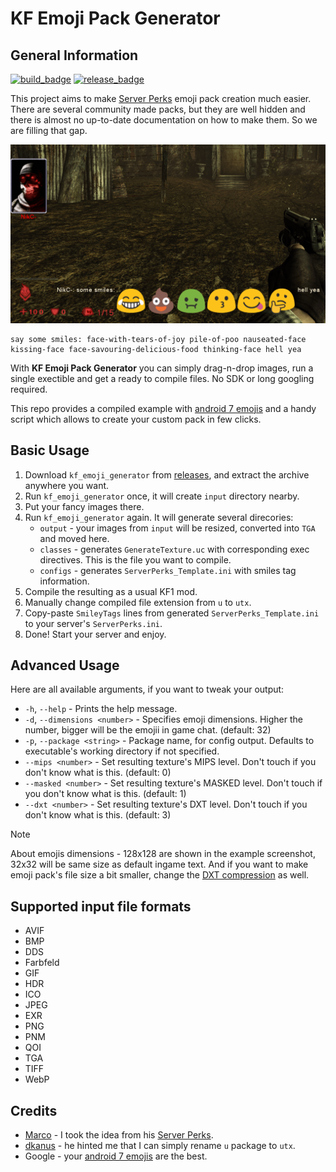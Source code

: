 # KF Emoji Pack Generator

## General Information

[DXT compression]: https://beyondunrealwiki.github.io/pages/dxt.html
[dkanus]: https://github.com/dkanus
[Marco]: https://steamcommunity.com/profiles/76561197975509070
[Server Perks]: https://forums.tripwireinteractive.com/index.php?threads/mut-per-server-stats.36898/
[android 7 emojis]: https://emojipedia.org/google/android-7.0/
[releases]: https://github.com/InsultingPros/KFEmojiPack/releases
[build_badge]: https://img.shields.io/github/actions/workflow/status/InsultingPros/KFEmojiPack/test.yml?style=for-the-badge
[release_badge]: https://img.shields.io/github/downloads/InsultingPros/KFEmojiPack/total?style=for-the-badge

[![build_badge]](https://github.com/InsultingPros/KFEmojiPack/actions/workflows/test.yml) [![release_badge]](https://github.com/InsultingPros/KFEmojiPack/releases)

This project aims to make [Server Perks] emoji pack creation much easier. There are several community made packs, but they are well hidden and there is almost no up-to-date documentation on how to make them. So we are filling that gap.

![img](Docs/example.png)

```text
say some smiles: face-with-tears-of-joy pile-of-poo nauseated-face kissing-face face-savouring-delicious-food thinking-face hell yea
```

With **KF Emoji Pack Generator** you can simply drag-n-drop images, run a single exectible and get a ready to compile files. No SDK or long googling required.

This repo provides a compiled example with [android 7 emojis] and a handy script which allows to create your custom pack in few clicks.

## Basic Usage

1. Download `kf_emoji_generator` from [releases], and extract the archive anywhere you want.
2. Run `kf_emoji_generator` once, it will create `input` directory nearby.
3. Put your fancy images there.
4. Run `kf_emoji_generator` again. It will generate several direcories:
    - `output`  - your images from `input` will be resized, converted into `TGA` and moved here.
    - `classes` - generates `GenerateTexture.uc` with corresponding exec directives. This is the file you want to compile.
    - `configs` - generates `ServerPerks_Template.ini` with smiles tag information.
5. Compile the resulting as a usual KF1 mod.
6. Manually change compiled file extension from `u` to `utx`.
7. Copy-paste `SmileyTags` lines from generated `ServerPerks_Template.ini` to your server's `ServerPerks.ini`.
8. Done! Start your server and enjoy.

## Advanced Usage

Here are all available arguments, if you want to tweak your output:

- `-h`, `--help` - Prints the help message.
- `-d`, `--dimensions <number>` - Specifies emoji dimensions. Higher the number, bigger will be the emojii in game chat. (default: 32)
- `-p`, `--package <string>` - Package name, for config output. Defaults to executable's working directory if not specified.
- `--mips <number>` - Set resulting texture's MIPS level. Don't touch if you don't know what is this. (default: 0)
- `--masked <number>` - Set resulting texture's MASKED level. Don't touch if you don't know what is this. (default: 1)
- `--dxt <number>` - Set resulting texture's DXT level. Don't touch if you don't know what is this. (default: 3)

> [!NOTE]
> About emojis dimensions - 128x128 are shown in the example screenshot, 32x32 will be same size as default ingame text. And if you want to make emoji pack's file size a bit smaller, change the [DXT compression] as well.

## Supported input file formats

- AVIF
- BMP
- DDS
- Farbfeld
- GIF
- HDR
- ICO
- JPEG
- EXR
- PNG
- PNM
- QOI
- TGA
- TIFF
- WebP

## Credits

- [Marco] - I took the idea from his [Server Perks].
- [dkanus] - he hinted me that I can simply rename `u` package to `utx`.
- Google - your [android 7 emojis] are the best.
